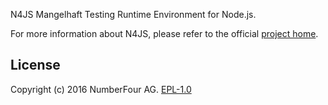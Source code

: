 N4JS Mangelhaft Testing Runtime Environment for Node.js.

For more information about N4JS, please refer to the official [project home](https://numberfour.github.io/n4js).

## License

Copyright (c) 2016 NumberFour AG.
[EPL-1.0](http://www.eclipse.org/legal/epl-v10.html)
